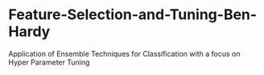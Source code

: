 # Feature-Selection-and-Tuning-Ben-Hardy
Application of Ensemble Techniques for Classification with a focus on Hyper Parameter Tuning
